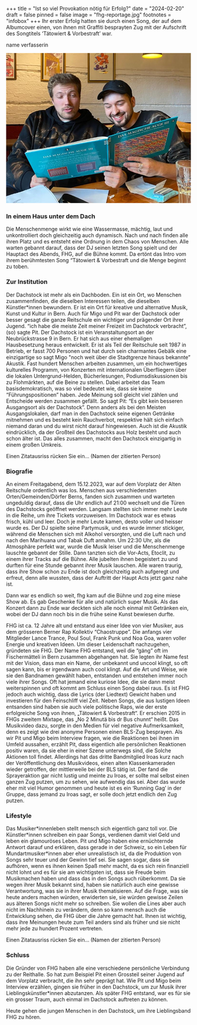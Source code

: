 +++
title = "Ist so viel Provokation nötig für Erfolg?"
date = "2024-02-20"
draft = false
pinned = false
image = "fhg-reportage.jpg"
footnotes = "infobox"
+++
Ihr erster Erfolg hatten sie durch einen Song, der auf dem Albumcover einen, von ihnen mit Graffiti besprayten Zug mit der Aufschrift des Songtitels ‘Tätowiert & Vorbestraft’ war.

name verfasserin

![Pit und Migo aus der Musikgruppe FHG bewundern ein Buch mit dem Titel ‘Das magische Auge’ mit optischen Illusionen  ](fhg-reportage.jpg)

### In einem Haus unter dem Dach  

Die Menschenmenge wirkt wie eine Wassermasse, mächtig, laut und unkontrolliert doch gleichzeitig auch dynamisch. Nach und nach finden alle ihren Platz und es entsteht eine Ordnung in dem Chaos von Menschen. Alle warten gebannt darauf, dass der DJ seinen letzten Song spielt und der Hauptact des Abends, FHG, auf die Bühne kommt. Da ertönt das Intro vom ihrem berühmtesten Song “Tätowiert & Vorbestraft und die Menge beginnt zu toben.  

### Zur Institution 

Der Dachstock ist mehr als ein Dachboden. Ein ist ein Ort, wo Menschen zusammenfinden, die dieselben Interessen teilen, die dieselben Künstler*innen bewundern. Er ist ein Ort für kreative und alternative Musik, Kunst und Kultur in Bern. Auch für Migo und Pit war der Dachstock oder besser gesagt die ganze Reitschule ein wichtiger und prägender Ort ihrer Jugend. “ich habe die meiste Zeit meiner Freizeit im Dachstock verbracht”, (so) sagte Pit. Der Dachstock ist ein Veranstaltungsort an der Neubrückstrasse 9 in Bern. Er hat sich aus einer ehemaligen Hausbesetzung heraus entwickelt. Er ist als Teil der Reitschule seit 1987 in Betrieb, er fasst 700 Personen und hat durch sein charmantes Gebälk eine einzigartige so sagt Migo "noch weit über die Stadtgrenze hinaus bekannte” Akustik. Fast hundert Menschen arbeiten zusammen, um ein hochwertiges kulturelles Programm, von Konzerten mit internationalen Überfliegern über die lokalen Untergrund-Helden, Bücherlesungen, Podiumsdiskussionen bis zu Flohmärkten, auf die Beine zu stellen. Dabei arbeitet das Team basisdemokratisch, was so viel bedeutet wie, dass sie keine “Führungspositionen” haben. Jede Meinung soll gleicht viel zählen und Entscheide werden zusammen gefällt. So sagt Pit: “Es gibt kein besseren Ausgangsort als der Dachstock”. Denn anders als bei den Meisten Ausgangslokalen, darf man in den Dachstock seine eigenen Getränke mitnehmen und es besteht kein Rauchverbot, respektive hält sich einfach niemand daran und du wirst nicht darauf hingewiesen. Auch ist die Akustik eindrücklich, da der Großteil des Dachstocks aus Holz besteht und auch schon älter ist. Das alles zusammen, macht den Dachstock einzigartig in einem großen Umkreis. 

Einen Zitatausriss rücken Sie ein… (Namen der zitierten Person) 

### Biografie 

An einem Freitagabend, dem 15.12.2023, war auf dem Vorplatz der Alten Reitschule ordentlich was los. Menschen aus verschiedensten Orten/Gemeinden/Dörfer Berns, fanden sich zusammen und warteten ungeduldig darauf, dass die Uhr endlich auf 21:00 wechselt und die Türen des Dachstocks geöffnet werden. Langsam stellten sich immer mehr Leute in die Reihe, um ihre Tickets vorzuweisen. Im Dachstock war es etwas frisch, kühl und leer. Doch je mehr Leute kamen, desto voller und heisser wurde es. Der DJ spielte seine Partymusik, und es wurde immer stickiger, während die Menschen sich mit Alkohol versorgten, und die Luft nach und nach den Marihuana und Tabak Duft annahm. Um 22:30 Uhr, als die Atmosphäre perfekt war, wurde die Musik leiser und die Menschenmenge lauschte gebannt der Stille. Dann tanzten sich die Vor-Acts, Etoclit, zu einem ihrer Tracks auf die Bühne. Alle jubelten ihnen begeistert zu und durften für eine Stunde gebannt ihrer Musik lauschen. Alle waren traurig, dass ihre Show schon zu Ende ist doch gleichzeitig auch aufgeregt und erfreut, denn alle wussten, dass der Auftritt der Haupt Acts jetzt ganz nahe ist.  

Dann war es endlich so weit, fhg kam auf die Bühne und zog eine miese Show ab. Es gab Geschenke für alle und natürlich super Musik. Als das Konzert dann zu Ende war deckten sich alle noch einmal mit Getränken ein, wobei der DJ dann noch bis in die frühe seine Kunst bewiesen durfte. 

FHG ist ca. 12 Jahre alt und entstand aus einer Idee von vier Musiker, aus dem grösseren Berner Rap Kollektiv “Chaostruppe”. Die anfangs vier Mitglieder Lance Trance, Poul Soul, Frank Punk und Noa Goa, waren voller Energie und kreativen Ideen. Um dieser Leidenschaft nachzugehen, gründeten sie FHG. Der Name FHG entstand, weil die “gäng” oft im Fischermätteli in Bern zusammen abgehangen hat. Sie legten ihr Name fest mit der Vision, dass man ein Name, der unbekannt und uncool klingt, so oft sagen kann, bis er irgendwann auch cool klingt. Auf die Art und Weise, wie sie den Bandnamen gewählt haben, entstanden und entstehen immer noch viele ihrer Songs. Oft hat jemand eine kuriose Idee, die sie dann meist weiterspinnen und oft kommt am Schluss einen Song dabei raus. Es ist FHG jedoch auch wichtig, dass die Lyrics (der Liedtext) Gewicht haben und investieren für den Feinschliff viel Zeit. Neben Songs, die aus lustigen Ideen entsanden sind haben sie auch viele politische Raps, wie der erste erfolgreiche Song von ihnen, „Tätowiert & Vorbestraft“. Er erschien 2015 in FHGs zweitem Mixtape, das „No 2 Minutä bis dr Bus chunnt“ heißt. Das Musikvideo dazu, sorgte in den Medien für viel negative Aufmerksamkeit, denn es zeigt wie drei anonyme Personen einen BLS-Zug besprayen. Als wir Pit und Migo beim Interview fragen, wie die Reaktionen bei ihnen im Umfeld aussahen, erzählt Pit, dass eigentlich alle persönlichen Reaktionen positiv waren, da sie eher in einer Szene unterwegs sind, die Solche Aktionen toll findet. Allerdings hat das dritte Bandmitglied Iroas kurz nach der Veröffentlichung des Musikvideos, einen alten Klassenkameraden wieder getroffen, der mittlerweile bei der BLS tätig ist. Der fand die Sprayeraktion gar nicht lustig und meinte zu Iroas, er sollte mal selbst einen ganzen Zug putzen, um zu sehen, wie aufwendig das sei. Aber das wurde eher mit viel Humor genommen und heute ist es ein ‘Running Gag’ in der Gruppe, dass jemand zu Iroas sagt, er solle doch jetzt endlich den Zug putzen.  

### Lifestyle 

Das Musiker\*innenleben stellt mensch sich eigentlich ganz toll vor. Die Künstler\*innen schreiben ein paar Songs, verdienen damit viel Geld und leben ein glamouröses Leben. Pit und Migo haben eine ernüchternde Antwort darauf und erklären, dass gerade in der Schweiz, so ein Leben für Mundartmusiker*innen aber eher unrealistisch ist, da die Produktion von Songs sehr teuer und der Gewinn tief sei. Sie sagen sogar, dass sie aufhören, wenn es ihnen keinen Spaß mehr macht, da es sich rein finanziell nicht lohnt und es für sie am wichtigsten ist, dass sie Freude beim Musikmachen haben und dass das in den Songs auch rüberkommt. Da sie wegen ihrer Musik bekannt sind, haben sie natürlich auch eine gewisse Verantwortung, was sie in ihrer Musik thematisieren. Auf die Frage, was sie heute anders machen würden, erwiderten sie, sie würden gewisse Zeilen aus älteren Songs nicht mehr so schreiben. Sie wollen die Lines aber auch nicht im Nachhinein zu verändern, denn so kann mensch auch die Entwicklung sehen, die FHG über die Jahre gemacht hat. Ihnen ist wichtig, dass ihre Meinungen heute zum Teil anders sind als früher und sie nicht mehr jede zu hundert Prozent vertreten. 

Einen Zitatausriss rücken Sie ein… (Namen der zitierten Person) 

### Schluss 

Die Gründer von FHG haben alle eine verschiedene persönliche Verbindung zu der Reithalle. So hat zum Beispiel Pit einen Grossteil seiner Jugend auf dem Vorplatz verbracht, die ihn sehr geprägt hat. Wie Pit und Migo beim Interview erzählen, gingen sie früher in den Dachstock, um zur Musik ihrer Lieblingskünstler*innen abzutanzen. Als später FHG entstand, war es für sie ein grosser Traum, auch einmal im Dachstock auftreten zu können.  

Heute gehen die jungen Menschen in den Dachstock, um ihre Lieblingsband FHG zu hören. 

<!--EndFragment-->